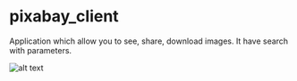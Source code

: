 # pixabay_client
Application which allow you to see, share, download images. It have search with parameters.

![alt text](https://s2.gifyu.com/images/20201126_100849.gif)
